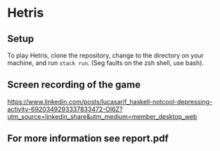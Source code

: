 # Hetris

## Setup
To play Hetris, clone the repository, change to the directory on your machine, and run `stack run`. (Seg faults on the zsh shell, use bash).

## Screen recording of the game
https://www.linkedin.com/posts/lucasarif_haskell-notcool-depressing-activity-6920349293337833472-Ol6Z?utm_source=linkedin_share&utm_medium=member_desktop_web

## For more information see report.pdf
